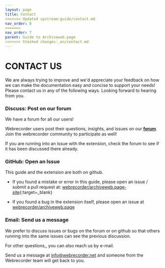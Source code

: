 ```yaml
---
layout: page
title: Contact
<<<<<<< Updated upstream:guide/contact.md
nav_order: 8
=======
nav_order: 7
parent: Guide to Archiveweb.page
>>>>>>> Stashed changes:_en/contact.md
---
```


# CONTACT US

We are always trying to improve and we'd appreciate your feedback on how we can make the documentation easy and concise to support your needs! Please contact us in any of the following ways. Looking forward to hearing from you.


### Discuss: Post on our forum
We have a forum for all our users!

Webrecorder users post their questions, insights, and issues on our <a href="https://forum.webrecorder.net/" target="_blank"><b>forum</b></a>. Join the webrecorder community to participate as well!

If you are running into an issue with the extension, check the forum to see if it has been discussed there already.

### GitHub: Open an Issue
This guide and the extension are both on github.

- If you found a mistake or error in this guide, please open an issue / submit a pull request at: [webrecorder/archiveweb.page-site](https://github.com/webrecorder/archiveweb.page-site){:target=_blank}

- If you found a bug in the extension itself, please open an issue at [webrecorder/archiveweb.page](https://github.com/webrecorder/archiveweb.page)


### Email: Send us a message

We prefer to discuss issues or bugs on the forum or on github so that others running into the same issues can see the previous discussion.

For other questions,, you can also reach us by e-mail.

Send us a message at <info@webrecorder.net> and someone from the Webrecorder team will get back to you.



